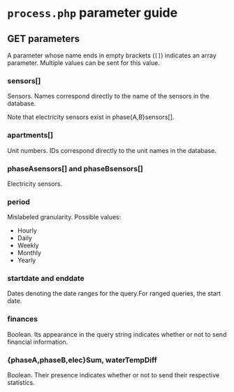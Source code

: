 # `process.php` parameter guide

## GET parameters

A parameter whose name ends in empty brackets (`[]`) indicates an array
parameter. Multiple values can be sent for this value.

### sensors[]

Sensors. Names correspond directly to the name of the sensors in the
database.

Note that electricity sensors exist in phase{A,B}sensors[].


### apartments[]

Unit numbers. IDs correspond directly to the unit names in the
database.

### phaseAsensors[] and phaseBsensors[]

Electricity sensors.


### period

Mislabeled granularity. Possible values:

 * Hourly
 * Daily
 * Weekly
 * Monthly
 * Yearly

### startdate and enddate

Dates denoting the date ranges for the query.For ranged queries, the
start date.

### finances

Boolean. Its appearance in the query string indicates whether or not
to send financial information.

### {phaseA,phaseB,elec}Sum, waterTempDiff

Boolean. Their presence indicates whether or not to send their
respective statistics.

